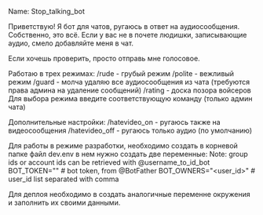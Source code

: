Nаme: Stop_talking_bot

Приветствую! 
Я бот для чатов, ругаюсь в ответ на аудиосообщения. 
Собственно, это всё. Если у вас не в почете людишки, записывающие аудио, смело добавляйте меня в чат.

Если хочешь проверить, просто отправь мне голосовое.

Работаю в трех режимах:
/rude - грубый режим
/polite - вежливый режим
/guard - молча удаляю все аудиосообщения из чата (требуются права админа на удаление сообщений)
/rating - доска позора войсеров
Для выбора режима введите соответствующую команду (только админ чата)

Дополнительные настройки:
/hatevideo_on - ругаюсь также на видеосообщения
/hatevideo_off - ругаюсь только аудио (по умолчанию)


Для работы в режиме разработки, необходимо создать в корневой папке файл dev.env
в нем нужно создать две переменные: 
Note: group ids or account ids can be retrieved with @username_to_id_bot
BOT_TOKEN="<token>"           # bot token, from @BotFather
BOT_OWNERS="<user_id>"        # user_id list separated with comma


Для деплоя необходимо в создать аналогичные переменне окружения и заполнить их своими данными.
